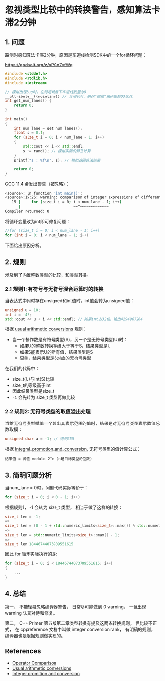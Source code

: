 # 忽视类型比较中的转换警告，感知算法卡滞2分钟

## 1. 问题

路测时感知算法卡滞2分钟，原因是车道线检测SDK中的一个for循环问题：

https://godbolt.org/z/sPGn7efWq

```cpp
#include <stddef.h>
#include <stdlib.h>
#include <iostream>

// 模拟出现bug时，在特定场景下车道线数量为0
__attribute__((noinline)) // 关闭优化，确保“骗过”编译器的O3优化
int get_num_lanes() {
    return 0;
}

int main()
{
    int num_lane = get_num_lanes();
    float s = 0.f;
    for (size_t i = 0; i < num_lane - 1; i++)
    {
        std::cout << i << std::endl;
        s += rand(); // 模拟实际的算法计算
    }
    printf("s : %f\n", s); // 模拟返回算法结果

    return 0;
}
```

GCC 11.4 会发出警告（被忽略）：

```bash
<source>: In function 'int main()':
<source>:15:26: warning: comparison of integer expressions of different signedness: 'size_t' {aka 'long unsigned int'} and 'int' [-Wsign-compare]
   15 |     for (size_t i = 0; i < num_lane - 1; i++)
      |                        ~~^~~~~~~~~~~~~~
Compiler returned: 0
```

将循环变量改为int即可修复问题：
```cpp
//for (size_t i = 0; i < num_lane - 1; i++)
for (int i = 0; i < num_lane - 1; i++)
```

下面给出原因分析。

## 2. 规则

涉及到了内置整数类型的比较，和类型转换。 

### 2.1 规则1: 有符号与无符号混合运算时的转换

当表达式中同时存在unsigned和int值时，int值会转为unsigned值：

```cpp
unsigned u = 10;
int i = -42;
std::cout << u + i << std::endl; // 如果int占32位，输出4294967264
```

根据 [usual arithmetic conversions](https://en.cppreference.com/w/cpp/language/usual_arithmetic_conversions.html) 规则：

- 当一个操作数是有符号类型(S)，另一个是无符号类型(U)时：
    - 如果U的整数转换等级大于等于S，结果类型是U
    - 如果S能表示U的所有值，结果类型是S
    - 否则，结果类型是S对应的无符号类型

在我们的代码中：
- size_t(U)与int(S)比较
- size_t的等级高于int
- 因此结果类型是size_t
- `-1` 会先转为 size_t 类型再做比较

### 2.2 规则2: 无符号类型的取值溢出处理

当给无符号类型赋值一个超出其表示范围的值时，结果是对无符号类型表示数值总数取模：

```cpp
unsigned char a = -1; // 得到255
```

根据 [Integral_promotion_and_conversion](https://en.cppreference.com/w/cpp/language/implicit_conversion.html#Integral_promotion_and_conversion), 无符号类型的值计算公式：

```
结果值 = 源值 modulo 2^n (n是目标类型的位数)
```

## 3. 简明问题分析

当num_lane = 0时，问题代码实际等价于：
```cpp
for (size_t i = 0; i < 0 - 1; i++)
```

根据规则1， -1 会转为 size_t 类型， 相当于做了这样的转换：
```cpp
size_t len = -1;
=>
size_t len = (0 - 1 + std::numeric_limits<size_t>::max()) % std::numeric_limits<size_t>::max();
=> 
size_t len = std::numeric_limits<size_t>::max() - 1;
=>
size_t len 18446744073709551615
```

因此 for 循环实际执行的是:
```cpp
for (size_t i = 0; i < 18446744073709551615; i++)
{
    ...
}
```

## 4. 总结

第一， 不能轻易忽略编译器警告， 日常尽可能做到 0 warning， 一旦出现 warning 认真对待和修复。

第二， C++ Primer 第五版第二章类型转换有提及这两条转换规则， 但比较不正式， 在 cppreference 文档中叫做 integer conversion rank， 有明确的规则， 编译器也是根据规则做实现的。

## References

- [Operator Comparison](https://en.cppreference.com/w/cpp/language/operator_comparison.html)
- [Usual arithmetic conversions](https://en.cppreference.com/w/cpp/language/usual_arithmetic_conversions.html)
- [Integer promition and conversion](https://en.cppreference.com/w/cpp/language/implicit_conversion.html#Integral_promotion_and_conversion)